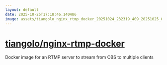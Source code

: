 ```yaml
---
layout: default
date: 2025-10-25T17:18:46.140486
image: assets/tiangolo_nginx_rtmp_docker_20251024_232319_409_20251025_030127_41910d--20251025T050148068--cropped.png
---
```


# [tiangolo/nginx-rtmp-docker](https://github.com/tiangolo/nginx-rtmp-docker/)

Docker image for an RTMP server to stream from OBS to multiple clients
